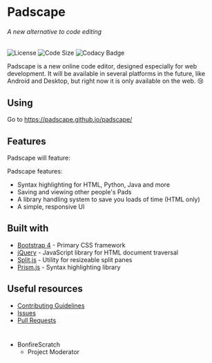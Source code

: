# Padscape
###### A new alternative to code editing

![License](https://img.shields.io/github/license/padscape/padscape)
![Code Size](https://img.shields.io/github/languages/code-size/padscape/padscape)
![Codacy Badge](https://api.codacy.com/project/badge/Grade/d666be2f3f6b4bc5ab9283cc05fdbd4b)

Padscape is a new online code editor, designed especially for web development. It will be available in several platforms in the future, like Android and Desktop, but right now it is only available on the web. :cry:

## Using
Go to https://padscape.github.io/padscape/

## Features
Padscape will feature:

Padscape features:
- Syntax highlighting for HTML, Python, Java and more
- Saving and viewing other people's Pads
- A library handling system to save you loads of time (HTML only)
- A simple, responsive UI

## Built with
- [Bootstrap 4](https://getbootstrap.com/) - Primary CSS framework
- [jQuery](https://jquery.com/) - JavaScript library for HTML document traversal
- [Split.js](https://split.js.org/) - Utility for resizeable split panes
- [Prism.js](https://prismjs.com/) - Syntax highlighting library

## Useful resources
- [Contributing Guidelines](https://github.com/padscape/padscape/blob/master/CONTRIBUTING.md)
- [Issues](https://github.com/padscape/padscape/issues)
- [Pull Requests](https://github.com/padscape/padscape/pulls)

#

- BonfireScratch
  - Project Moderator
